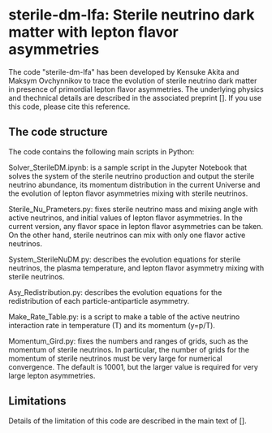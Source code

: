 # sterile-dm-lfa: Sterile neutrino dark matter with lepton flavor asymmetries

The code "sterile-dm-lfa" has been developed by Kensuke Akita and Maksym Ovchynnikov to trace the evolution of sterile neutrino dark matter in presence of primordial lepton flavor asymmetries. The underlying physics and thechnical details are described in the associated preprint []. If you use this code, please cite this reference.

## The code structure

The code contains the following main scripts in Python:

Solver_SterileDM.ipynb: is a sample script in the Jupyter Notebook that solves the system of the sterile neutrino production and output the sterile neutrino abundance, its momentum distribution in the current Universe and the evolution of lepton flavor asymmetries mixing with sterile neutrinos.

Sterile_Nu_Prameters.py: fixes sterile neutrino mass and mixing angle with active neutrinos, and initial values of lepton flavor asymmetries. In the current version, any flavor space in lepton flavor asymmetries can be taken. On the other hand, sterile neutrinos can mix with only one flavor active neutrinos. 

System_SterileNuDM.py: describes the evolution equations for sterile neutrinos, the plasma temperature, and lepton flavor asymmetry mixing with sterile neutrinos.

Asy_Redistribution.py: describes the evolution equations for the redistribution of each particle-antiparticle asymmetry.

Make_Rate_Table.py: is a script to make a table of the active neutrino interaction rate in temperature (T) and its momentum (y=p/T). 

Momentum_Gird.py: fixes the numbers and ranges of grids, such as the momentum of sterile neutrinos. In particular, the number of grids for the momentum of sterile neutrinos must be very large for numerical convergence. The default is 10001, but the larger value is required for very large lepton asymmetries.  

## Limitations

Details of the limitation of this code are described in the main text of [].

